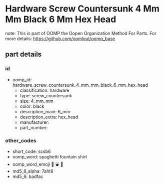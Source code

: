 # Hardware Screw Countersunk 4 Mm Mm Black 6 Mm Hex Head  

note: This is part of OOMP the Oopen Organization Method For Parts. For more details: https://github.com/oomlout/oomp_base

##  part details





### id
* oomp_id: hardware_screw_countersunk_4_mm_mm_black_6_mm_hex_head
  * classification: hardware
  * type: screw_countersunk
  * size: 4_mm_mm
  * color: black
  * description_main: 6_mm
  * description_extra: hex_head
  * manufacturer: 
  * part_number: 

### other_codes
* short_code: scsb6
* oomp_word: spaghetti fountain shirt
* oomp_word_emoji :spaghetti: :fountain: :shirt:
* md5_6_alpha: 7aht8
* md5_6: badfac
